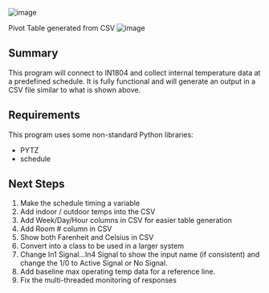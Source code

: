 ![image](https://github.com/user-attachments/assets/389f06e8-ed29-4cb8-9a74-ebdbf8a08bf9)

Pivot Table generated from CSV
![image](https://github.com/user-attachments/assets/c5aaa368-33af-44ae-b0eb-917a15593364)



##  Summary
This program will connect to IN1804 and collect internal temperature data at a predefined schedule.  It is fully functional and will generate an output in a CSV file similar to what is shown above.


## Requirements
This program uses some non-standard Python libraries:
- PYTZ
- schedule


## Next Steps
1. Make the schedule timing a variable
2. Add indoor / outdoor temps into the CSV
3. Add Week/Day/Hour columns in CSV for easier table generation
4. Add Room # column in CSV
5. Show both Farenheit and Celsius in CSV
6. Convert into a class to be used in a larger system
7. Change In1 Signal...In4 Signal to show the input name (if consistent) and change the 1/0 to Active Signal or No Signal.
8. Add baseline max operating temp data for a reference line.
9. Fix the multi-threaded monitoring of responses
